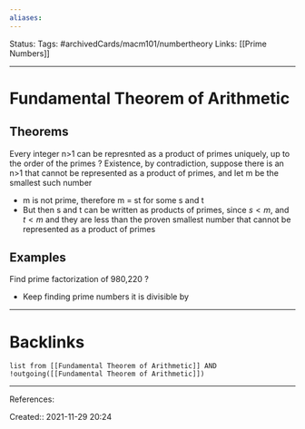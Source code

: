 ```yaml
---
aliases:
---
```

Status:
Tags: #archivedCards/macm101/numbertheory
Links: [[Prime Numbers]]
___

# Fundamental Theorem of Arithmetic

## Theorems
Every integer n>1 can be represnted as a product of primes uniquely, up to the order of the primes
?
Existence, by contradiction, suppose there is an n>1 that cannot be represented as a product of primes, and let m be the smallest such number
- m is not prime, therefore m = st for some s and t
- But then s and t can be written as products of primes, since $s<m$, and $t<m$ and they are less than the proven smallest number that cannot be represented as a product of primes
<!--SR:!2021-12-12,4,150-->

## Examples
Find prime factorization of 980,220
?
- Keep finding prime numbers it is divisible by
<!--SR:!2021-12-10,4,170-->

___

# Backlinks
```dataview
list from [[Fundamental Theorem of Arithmetic]] AND !outgoing([[Fundamental Theorem of Arithmetic]])
```
___
References:

Created:: 2021-11-29 20:24
